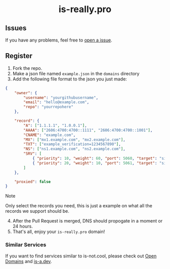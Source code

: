 <h1 align="center">is-really.pro</h1>

## Issues
If you have any problems, feel free to [open a issue](https://github.com/is-really-pro/register/issues/new/choose).

## Register
1. Fork the repo.
2. Make a json file named `example.json` in the `domains` directory
3. Add the following file format to the json you just made:
```json
{
    "owner": {
        "username": "yourgithubusername",
        "email": "hello@example.com",
        "repo": "yourrepohere"
    },

    "record": {
        "A": ["1.1.1.1", "1.0.0.1"],
        "AAAA": ["2606:4700:4700::1111", "2606:4700:4700::1001"],
        "CNAME": "example.com",
        "MX": ["mx1.example.com", "mx2.example.com"],
        "TXT": ["example_verification=1234567890"],
        "NS": ["ns1.example.com", "ns2.example.com"],
        "SRV": [
            { "priority": 10, "weight": 60, "port": 5060, "target": "sipserver.example.com" },
            { "priority": 20, "weight": 10, "port": 5061, "target": "sipbackup.example.com" }
        ]
    },

    "proxied": false
}
```
> [!NOTE]
> Only select the records you need, this is just a example on what all the records we support should be.

4. After the Pull Request is merged, DNS should propogate in a moment or 24 hours.
5. That's all, enjoy your `is-really.pro` domain!

### Similar Services
If you want to find services similar to is-not.cool, please check out [Open Domains](https://github.com/open-domains/register) and [is-a.dev](https://github.com/is-a-dev/register).
